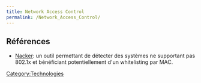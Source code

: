 ```yaml
---
title: Network Access Control
permalink: /Network_Access_Control/
---
```


Références
----------

-   [Nacker](https://github.com/carmaa/nacker): un outil permettant de détecter des systèmes ne supportant pas 802.1x et bénéficiant potentiellement d'un whitelisting par MAC.

[Category:Technologies](/Category:Technologies "wikilink")